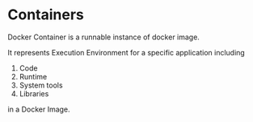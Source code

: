 # Containers

Docker Container is a runnable instance of docker image.

It represents Execution Environment for a specific application including

1. Code
2. Runtime
3. System tools
4. Libraries&#x20;

in a Docker Image.

